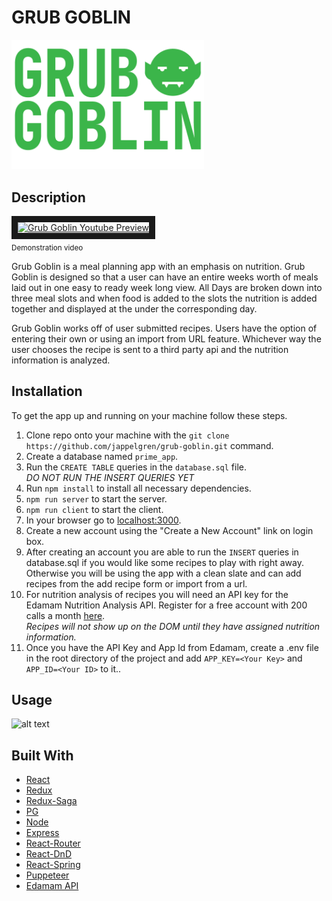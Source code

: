# GRUB GOBLIN

<img src="public/images/logo.png" alt="The Grub Goblin Logo" width="308"/>

## Description

<a href="http://www.youtube.com/watch?feature=player_embedded&v=hHvcLQsFrpw
" target="_blank"><img src="http://img.youtube.com/vi/hHvcLQsFrpw/0.jpg" 
alt="Grub Goblin Youtube Preview" width="240" height="180" border="10" /></a>
<br/>
<sub>Demonstration video</sub>

Grub Goblin is a meal planning app with an emphasis on nutrition. Grub Goblin is designed so that a user can have an entire weeks worth of meals laid out in one easy to ready week long view. All Days are broken down into three meal slots and when food is added to the slots the nutrition is added together and displayed at the under the corresponding day.

Grub Goblin works off of user submitted recipes. Users have the option of entering their own or using an import from URL feature. Whichever way the user chooses the recipe is sent to a third party api and the nutrition information is analyzed.

## Installation

To get the app up and running on your machine follow these steps.

1. Clone repo onto your machine with the `git clone https://github.com/jappelgren/grub-goblin.git` command.
2. Create a database named `prime_app`.
3. Run the `CREATE TABLE` queries in the `database.sql` file.  
   _DO NOT RUN THE INSERT QUERIES YET_
4. Run `npm install` to install all necessary dependencies.
5. `npm run server` to start the server.
6. `npm run client` to start the client.
7. In your browser go to [localhost:3000](http://localhost:3000/).
8. Create a new account using the "Create a New Account" link on login box.
9. After creating an account you are able to run the `INSERT` queries in database.sql if you would like some recipes to play with right away. Otherwise you will be using the app with a clean slate and can add recipes from the add recipe form or import from a url.
10. For nutrition analysis of recipes you will need an API key for the Edamam Nutrition Analysis API. Register for a free account with 200 calls a month [here](https://developer.edamam.com/).  
    _Recipes will not show up on the DOM until they have assigned nutrition information._
11. Once you have the API Key and App Id from Edamam, create a .env file in the root directory of the project and add `APP_KEY=<Your Key>` and `APP_ID=<Your ID>` to it..

## Usage

![alt text](documentation/images/gg-login.png 'The Grub Goblin Login Page')

## Built With

- [React](https://reactjs.org/)
- [Redux](https://redux.js.org/)
- [Redux-Saga](https://redux-saga.js.org/)
- [PG](https://node-postgres.com/)
- [Node](https://nodejs.org/en/)
- [Express](https://expressjs.com/)
- [React-Router](https://reactrouter.com/)
- [React-DnD](https://react-dnd.github.io/react-dnd/about)
- [React-Spring](https://www.react-spring.io/)
- [Puppeteer](https://pptr.dev/)
- [Edamam API](https://developer.edamam.com/)
